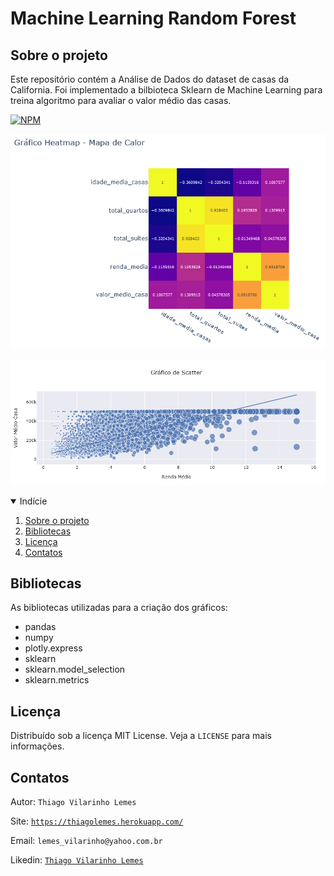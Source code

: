 # Machine Learning Random Forest

<!-- Sobre o projeto -->
## Sobre o projeto
Este repositório contém a Análise de Dados do dataset de casas da California. Foi implementado a bilbioteca Sklearn de Machine Learning para treina algoritmo para avaliar o valor médio das casas.

[![NPM](https://img.shields.io/github/license/tvlemes/machine-learning-random-forest)](https://github.com/tvlemes/machine-learning-random-forest/blob/main/license)

![](/images/01.PNG)


![](/images/02.PNG)



<!-- TABLE OF CONTENTS -->
<details open="open">
  <summary>Indície</summary>
  <ol>
    <li>
      <a href="#sobre-o-projeto">Sobre o projeto</a>
    </li>
    <li><a href="#bibliotecas">Bibliotecas</a></li>
    <li><a href="#licença">Licença</a></li>
    <li><a href="#contatos">Contatos</a></li>
  </ol>
</details>



<!-- Bibliotecas -->
## Bibliotecas

As bibliotecas utilizadas para a criação dos gráficos:

* pandas
* numpy
* plotly.express
* sklearn
* sklearn.model_selection
* sklearn.metrics

<!-- Licença -->
## Licença

Distribuído sob a licença MIT License. Veja a `LICENSE` para mais informações.

<!-- Contatos -->
## Contatos

Autor: `Thiago Vilarinho Lemes`

Site: [`https://thiagolemes.herokuapp.com/`](https://thiagolemes.herokuapp.com)

Email: `lemes_vilarinho@yahoo.com.br`

Likedin: [`Thiago Vilarinho Lemes`](https://www.linkedin.com/in/thiago-vilarinho-lemes-b1232727/)

